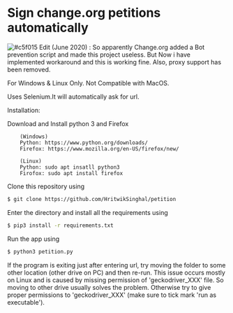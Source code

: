 # Sign change.org petitions automatically
![#c5f015](https://via.placeholder.com/15/c5f015/000000?text=+) 
Edit (June 2020) : So apparently Change.org added a Bot prevention script and
made this project useless. But Now i have implemented workaround and this is working fine. Also, proxy support has been removed.

For Windows & Linux Only. Not Compatible with MacOS.

Uses Selenium.It will automatically ask for url.

Installation:

Download and Install python 3 and Firefox
```
    (Windows)
    Python: https://www.python.org/downloads/ 
    Firefox: https://www.mozilla.org/en-US/firefox/new/

    (Linux)
    Python: sudo apt insatll python3
    Firofox: sudo apt install firefox

```

Clone this repository using
```sh
$ git clone https://github.com/HritwikSinghal/petition
```
Enter the directory and install all the requirements using
```sh
$ pip3 install -r requirements.txt
```
Run the app using
```sh
$ python3 petition.py
```

If the program is exiting just after entering url, try moving the folder to some other location (other drive on PC) and then re-run. This issue occurs mostly on Linux and is caused by missing permission of 'geckodriver_XXX' file. So moving to other drive usually solves the problem. Otherwise try to give proper permissions to 'geckodriver_XXX' (make sure to tick mark 'run as executable').

